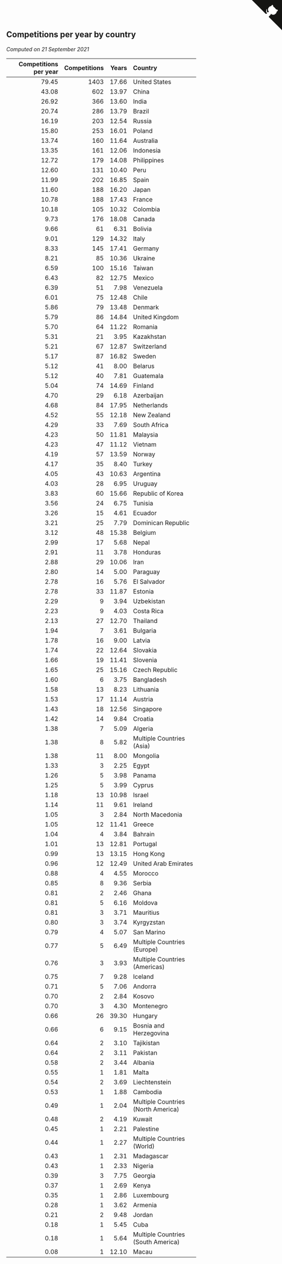 ## Competitions per year by country

*Computed on 21 September 2021*

| Competitions per year | Competitions | Years | Country |
| ---: | ---: | ---: | :--- |
| 79.45 | 1403 | 17.66 | United States |
| 43.08 | 602 | 13.97 | China |
| 26.92 | 366 | 13.60 | India |
| 20.74 | 286 | 13.79 | Brazil |
| 16.19 | 203 | 12.54 | Russia |
| 15.80 | 253 | 16.01 | Poland |
| 13.74 | 160 | 11.64 | Australia |
| 13.35 | 161 | 12.06 | Indonesia |
| 12.72 | 179 | 14.08 | Philippines |
| 12.60 | 131 | 10.40 | Peru |
| 11.99 | 202 | 16.85 | Spain |
| 11.60 | 188 | 16.20 | Japan |
| 10.78 | 188 | 17.43 | France |
| 10.18 | 105 | 10.32 | Colombia |
| 9.73 | 176 | 18.08 | Canada |
| 9.66 | 61 | 6.31 | Bolivia |
| 9.01 | 129 | 14.32 | Italy |
| 8.33 | 145 | 17.41 | Germany |
| 8.21 | 85 | 10.36 | Ukraine |
| 6.59 | 100 | 15.16 | Taiwan |
| 6.43 | 82 | 12.75 | Mexico |
| 6.39 | 51 | 7.98 | Venezuela |
| 6.01 | 75 | 12.48 | Chile |
| 5.86 | 79 | 13.48 | Denmark |
| 5.79 | 86 | 14.84 | United Kingdom |
| 5.70 | 64 | 11.22 | Romania |
| 5.31 | 21 | 3.95 | Kazakhstan |
| 5.21 | 67 | 12.87 | Switzerland |
| 5.17 | 87 | 16.82 | Sweden |
| 5.12 | 41 | 8.00 | Belarus |
| 5.12 | 40 | 7.81 | Guatemala |
| 5.04 | 74 | 14.69 | Finland |
| 4.70 | 29 | 6.18 | Azerbaijan |
| 4.68 | 84 | 17.95 | Netherlands |
| 4.52 | 55 | 12.18 | New Zealand |
| 4.29 | 33 | 7.69 | South Africa |
| 4.23 | 50 | 11.81 | Malaysia |
| 4.23 | 47 | 11.12 | Vietnam |
| 4.19 | 57 | 13.59 | Norway |
| 4.17 | 35 | 8.40 | Turkey |
| 4.05 | 43 | 10.63 | Argentina |
| 4.03 | 28 | 6.95 | Uruguay |
| 3.83 | 60 | 15.66 | Republic of Korea |
| 3.56 | 24 | 6.75 | Tunisia |
| 3.26 | 15 | 4.61 | Ecuador |
| 3.21 | 25 | 7.79 | Dominican Republic |
| 3.12 | 48 | 15.38 | Belgium |
| 2.99 | 17 | 5.68 | Nepal |
| 2.91 | 11 | 3.78 | Honduras |
| 2.88 | 29 | 10.06 | Iran |
| 2.80 | 14 | 5.00 | Paraguay |
| 2.78 | 16 | 5.76 | El Salvador |
| 2.78 | 33 | 11.87 | Estonia |
| 2.29 | 9 | 3.94 | Uzbekistan |
| 2.23 | 9 | 4.03 | Costa Rica |
| 2.13 | 27 | 12.70 | Thailand |
| 1.94 | 7 | 3.61 | Bulgaria |
| 1.78 | 16 | 9.00 | Latvia |
| 1.74 | 22 | 12.64 | Slovakia |
| 1.66 | 19 | 11.41 | Slovenia |
| 1.65 | 25 | 15.16 | Czech Republic |
| 1.60 | 6 | 3.75 | Bangladesh |
| 1.58 | 13 | 8.23 | Lithuania |
| 1.53 | 17 | 11.14 | Austria |
| 1.43 | 18 | 12.56 | Singapore |
| 1.42 | 14 | 9.84 | Croatia |
| 1.38 | 7 | 5.09 | Algeria |
| 1.38 | 8 | 5.82 | Multiple Countries (Asia) |
| 1.38 | 11 | 8.00 | Mongolia |
| 1.33 | 3 | 2.25 | Egypt |
| 1.26 | 5 | 3.98 | Panama |
| 1.25 | 5 | 3.99 | Cyprus |
| 1.18 | 13 | 10.98 | Israel |
| 1.14 | 11 | 9.61 | Ireland |
| 1.05 | 3 | 2.84 | North Macedonia |
| 1.05 | 12 | 11.41 | Greece |
| 1.04 | 4 | 3.84 | Bahrain |
| 1.01 | 13 | 12.81 | Portugal |
| 0.99 | 13 | 13.15 | Hong Kong |
| 0.96 | 12 | 12.49 | United Arab Emirates |
| 0.88 | 4 | 4.55 | Morocco |
| 0.85 | 8 | 9.36 | Serbia |
| 0.81 | 2 | 2.46 | Ghana |
| 0.81 | 5 | 6.16 | Moldova |
| 0.81 | 3 | 3.71 | Mauritius |
| 0.80 | 3 | 3.74 | Kyrgyzstan |
| 0.79 | 4 | 5.07 | San Marino |
| 0.77 | 5 | 6.49 | Multiple Countries (Europe) |
| 0.76 | 3 | 3.93 | Multiple Countries (Americas) |
| 0.75 | 7 | 9.28 | Iceland |
| 0.71 | 5 | 7.06 | Andorra |
| 0.70 | 2 | 2.84 | Kosovo |
| 0.70 | 3 | 4.30 | Montenegro |
| 0.66 | 26 | 39.30 | Hungary |
| 0.66 | 6 | 9.15 | Bosnia and Herzegovina |
| 0.64 | 2 | 3.10 | Tajikistan |
| 0.64 | 2 | 3.11 | Pakistan |
| 0.58 | 2 | 3.44 | Albania |
| 0.55 | 1 | 1.81 | Malta |
| 0.54 | 2 | 3.69 | Liechtenstein |
| 0.53 | 1 | 1.88 | Cambodia |
| 0.49 | 1 | 2.04 | Multiple Countries (North America) |
| 0.48 | 2 | 4.19 | Kuwait |
| 0.45 | 1 | 2.21 | Palestine |
| 0.44 | 1 | 2.27 | Multiple Countries (World) |
| 0.43 | 1 | 2.31 | Madagascar |
| 0.43 | 1 | 2.33 | Nigeria |
| 0.39 | 3 | 7.75 | Georgia |
| 0.37 | 1 | 2.69 | Kenya |
| 0.35 | 1 | 2.86 | Luxembourg |
| 0.28 | 1 | 3.62 | Armenia |
| 0.21 | 2 | 9.48 | Jordan |
| 0.18 | 1 | 5.45 | Cuba |
| 0.18 | 1 | 5.64 | Multiple Countries (South America) |
| 0.08 | 1 | 12.10 | Macau |


<a href="https://github.com/jonatanklosko/wca_statistics" class="github-corner" aria-label="View source on Github"><svg width="80" height="80" viewBox="0 0 250 250" style="fill:#151513; color:#fff; position: absolute; top: 0; border: 0; right: 0;" aria-hidden="true"><path d="M0,0 L115,115 L130,115 L142,142 L250,250 L250,0 Z"></path><path d="M128.3,109.0 C113.8,99.7 119.0,89.6 119.0,89.6 C122.0,82.7 120.5,78.6 120.5,78.6 C119.2,72.0 123.4,76.3 123.4,76.3 C127.3,80.9 125.5,87.3 125.5,87.3 C122.9,97.6 130.6,101.9 134.4,103.2" fill="currentColor" style="transform-origin: 130px 106px;" class="octo-arm"></path><path d="M115.0,115.0 C114.9,115.1 118.7,116.5 119.8,115.4 L133.7,101.6 C136.9,99.2 139.9,98.4 142.2,98.6 C133.8,88.0 127.5,74.4 143.8,58.0 C148.5,53.4 154.0,51.2 159.7,51.0 C160.3,49.4 163.2,43.6 171.4,40.1 C171.4,40.1 176.1,42.5 178.8,56.2 C183.1,58.6 187.2,61.8 190.9,65.4 C194.5,69.0 197.7,73.2 200.1,77.6 C213.8,80.2 216.3,84.9 216.3,84.9 C212.7,93.1 206.9,96.0 205.4,96.6 C205.1,102.4 203.0,107.8 198.3,112.5 C181.9,128.9 168.3,122.5 157.7,114.1 C157.9,116.9 156.7,120.9 152.7,124.9 L141.0,136.5 C139.8,137.7 141.6,141.9 141.8,141.8 Z" fill="currentColor" class="octo-body"></path></svg></a><style>.github-corner:hover .octo-arm{animation:octocat-wave 560ms ease-in-out}@keyframes octocat-wave{0%,100%{transform:rotate(0)}20%,60%{transform:rotate(-25deg)}40%,80%{transform:rotate(10deg)}}@media (max-width:500px){.github-corner:hover .octo-arm{animation:none}.github-corner .octo-arm{animation:octocat-wave 560ms ease-in-out}}</style>
